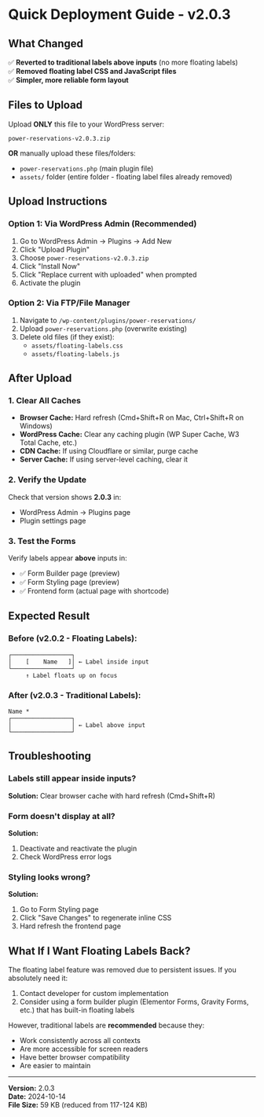 # Quick Deployment Guide - v2.0.3

## What Changed

✅ **Reverted to traditional labels above inputs** (no more floating labels)  
✅ **Removed floating label CSS and JavaScript files**  
✅ **Simpler, more reliable form layout**

## Files to Upload

Upload **ONLY** this file to your WordPress server:

```
power-reservations-v2.0.3.zip
```

**OR** manually upload these files/folders:

- `power-reservations.php` (main plugin file)
- `assets/` folder (entire folder - floating label files already removed)

## Upload Instructions

### Option 1: Via WordPress Admin (Recommended)

1. Go to WordPress Admin → Plugins → Add New
2. Click "Upload Plugin"
3. Choose `power-reservations-v2.0.3.zip`
4. Click "Install Now"
5. Click "Replace current with uploaded" when prompted
6. Activate the plugin

### Option 2: Via FTP/File Manager

1. Navigate to `/wp-content/plugins/power-reservations/`
2. Upload `power-reservations.php` (overwrite existing)
3. Delete old files (if they exist):
   - `assets/floating-labels.css`
   - `assets/floating-labels.js`

## After Upload

### 1. Clear All Caches

- **Browser Cache:** Hard refresh (Cmd+Shift+R on Mac, Ctrl+Shift+R on Windows)
- **WordPress Cache:** Clear any caching plugin (WP Super Cache, W3 Total Cache, etc.)
- **CDN Cache:** If using Cloudflare or similar, purge cache
- **Server Cache:** If using server-level caching, clear it

### 2. Verify the Update

Check that version shows **2.0.3** in:

- WordPress Admin → Plugins page
- Plugin settings page

### 3. Test the Forms

Verify labels appear **above** inputs in:

- ✅ Form Builder page (preview)
- ✅ Form Styling page (preview)
- ✅ Frontend form (actual page with shortcode)

## Expected Result

### Before (v2.0.2 - Floating Labels):

```
┌─────────────────┐
│    [    Name   ]│ ← Label inside input
└─────────────────┘
     ↑ Label floats up on focus
```

### After (v2.0.3 - Traditional Labels):

```
Name *
┌─────────────────┐
│                 │ ← Label above input
└─────────────────┘
```

## Troubleshooting

### Labels still appear inside inputs?

**Solution:** Clear browser cache with hard refresh (Cmd+Shift+R)

### Form doesn't display at all?

**Solution:**

1. Deactivate and reactivate the plugin
2. Check WordPress error logs

### Styling looks wrong?

**Solution:**

1. Go to Form Styling page
2. Click "Save Changes" to regenerate inline CSS
3. Hard refresh the frontend page

## What If I Want Floating Labels Back?

The floating label feature was removed due to persistent issues. If you absolutely need it:

1. Contact developer for custom implementation
2. Consider using a form builder plugin (Elementor Forms, Gravity Forms, etc.) that has built-in floating labels

However, traditional labels are **recommended** because they:

- Work consistently across all contexts
- Are more accessible for screen readers
- Have better browser compatibility
- Are easier to maintain

---

**Version:** 2.0.3  
**Date:** 2024-10-14  
**File Size:** 59 KB (reduced from 117-124 KB)
